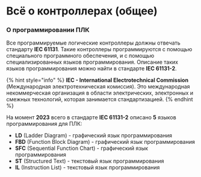 # Всё о контроллерах (общее)

### О программировании ПЛК <a href="#about-plc-programming" id="about-plc-programming"></a>

Все программируемые логические контроллеры должны отвечать стандарту **IEC 61131**. Такие контроллеры программируются с помощью специального программного обеспечения, и с помощью специализированных языков программирования. Описание таких языков программирования можно найти в стандарте **IEC 61131-2**.&#x20;

{% hint style="info" %}
**IEC - International Electrotechnical Commission** (Международная электротехническая комиссия). Это международная некоммерческая организация в области  электрических, электронных и смежных технологий, которая занимается стандартизацией.
{% endhint %}

На момент **2023** всего в стандарте **IEC 61131-2** описано **5** языков программирования для ПЛК:

* **LD** (Ladder Diagram) - графический язык программирования
* **FBD** (Function Block Diagram) - графический язык программирования
* **SFC** (Sequential Function Chart) - графический язык программирования
* **ST** (Structured Text) - текстовый язык программирования
* **IL** (Instruction List) - текстовый язык программирования
